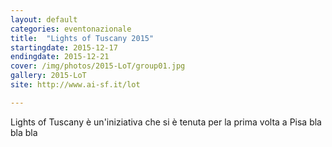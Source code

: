 ```yaml
---
layout: default
categories: eventonazionale
title:  "Lights of Tuscany 2015"
startingdate: 2015-12-17
endingdate: 2015-12-21
cover: /img/photos/2015-LoT/group01.jpg
gallery: 2015-LoT
site: http://www.ai-sf.it/lot

---
```


Lights of Tuscany è un'iniziativa che si è tenuta per la prima volta a Pisa bla bla bla
